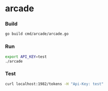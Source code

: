 # arcade

### Build

```bash
go build cmd/arcade/arcade.go
```

### Run

```bash
export API_KEY=test
./arcade
```

### Test

```bash
curl localhost:1982/tokens -H "Api-Key: test"
```
